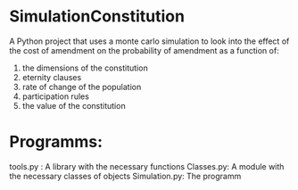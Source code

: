 # SimulationConstitution
A Python project that uses a monte carlo simulation to look into the effect of the cost of amendment on the probability of amendment as a function of:
1. the dimensions of the constitution
2. eternity clauses
3. rate of change of the population
4. participation rules
5. the value of the constitution

# Programms: 
tools.py : A library with the necessary functions
Classes.py: A module with the necessary classes of objects
Simulation.py: The programm
